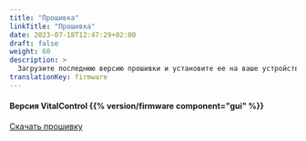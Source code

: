 ```yaml
---
title: "Прошивка"
linkTitle: "Прошивка"
date: 2023-07-18T12:47:29+02:00
draft: false
weight: 60
description: >
  Загрузите последнюю версию прошивки и установите ее на ваше устройство VitalControl.
translationKey: firmware
---
```

#### Версия VitalControl {{% version/firmware component="gui" %}}

<a href="/download/firmware.vcu" role="button" class="btn btn-primary btn-lg">Скачать прошивку</a>
